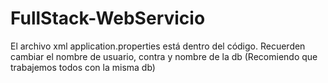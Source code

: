 # FullStack-WebServicio
El archivo xml application.properties está dentro del código. Recuerden cambiar el nombre de usuario, contra y nombre de la db (Recomiendo que trabajemos todos con la misma db)
